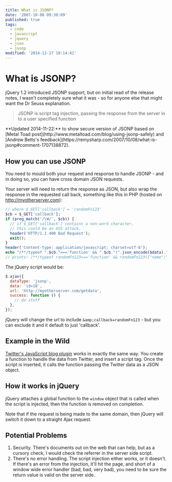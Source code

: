 ```yaml
---
title: What is JSONP?
date: '2007-10-08 09:30:09'
published: true
tags:
  - code
  - javascript
  - jquery
  - json
  - jsonp
modified: '2014-12-17 10:14:41'
---
```

# What is JSONP?

jQuery 1.2 introduced JSONP support, but on initial read of the release notes, I wasn't completely sure what it was - so for anyone else that might want the Dr Seuss explanation.

> JSONP is script tag injection, passing the response from the server in to a user specified function

<!--more-->

<div class="update">
**Updated 2014-11-22:** to show secure version of JSONP based on [Metal Toad post](http://www.metaltoad.com/blog/using-jsonp-safely) and [Andrew Betts's feedback](https://remysharp.com/2007/10/08/what-is-jsonp#comment-1707138872).
</div>

## How you can use JSONP

You need to mould both your request and response to handle JSONP - and in doing so, you can have cross domain JSON requests.

Your server will need to return the response as JSON, but also wrap the response in the requested call back, something like this in PHP (hosted on http://myotherserver.com):

```php
// where $_GET['callback'] = 'randomFn123'
$cb = $_GET['callback'];
if (preg_match('/\W/', $cb)) {
  // if $_GET['callback'] contains a non-word character,
  // this could be an XSS attack.
  header('HTTP/1.1 400 Bad Request');
  exit();
}
header('Content-type: application/javascript; charset=utf-8');
echo "/**/typeof ".$cb."==='function' && ".$cb."(".json_encode($data).")";
// prints: /**/typeof randomFn123==='function' && randomFn123({"name":"Remy", "id":"10", "blog":"http://remysharp.com"});
```

The jQuery script would be:

```js
$.ajax({
  dataType: 'jsonp',
  data: 'id=10',
  url: 'http://myotherserver.com/getdata',
  success: function () {
    // do stuff
  },
});
```

jQuery will change the url to include `&amp;callback=randomFn123` - but you can exclude it and it default to just 'callback'.

## Example in the Wild

[Twitter's JavaScript blog plugin](/2007/05/18/add-twitter-to-your-blog-step-by-step/) works in exactly the same way.  You create a function to handle the data from Twitter, and insert a script tag.  Once the script is inserted, it calls the function passing the Twitter data as a JSON object.

## How it works in jQuery

jQuery attaches a global function to the `window` object that is called when the script is injected, then the function is removed on completion.

Note that if the request is being made to the same domain, then jQuery will switch it down to a straight Ajax request.

## Potential Problems

1. Security.  There's documents out on the web that can help, but as a cursory check, I would check the referrer in the server side script.
2. There's no error handling.  The script injection either works, or it doesn't.  If there's an error from the injection, it'll hit the page, and short of a window wide error handler (bad, bad, very bad), you need to be sure the return value is valid on the server side.
